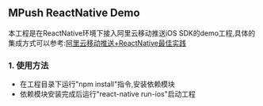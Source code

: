 ## MPush ReactNative Demo
本工程是在ReactNative环境下接入阿里云移动推送iOS SDK的demo工程,具体的集成方式可以参考:[阿里云移动推送+ReactNative最佳实践](https://help.aliyun.com/document_detail/53574.html?spm=5176.product30047.6.654.J2kuze)

### 1. 使用方法
- 在工程目录下运行"npm install"指令,安装依赖模块
- 依赖模块安装完成后运行"react-native run-ios"启动工程
